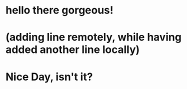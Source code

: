 # hello there gorgeous!
# (adding line remotely, while having added another line locally)
# Nice Day, isn't it?
